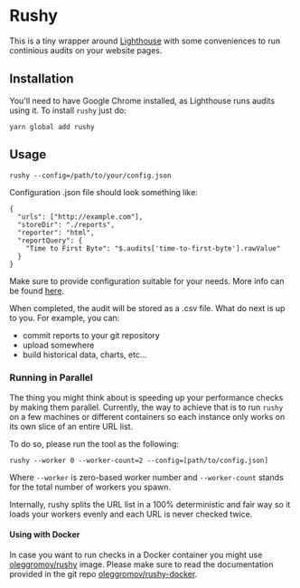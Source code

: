 # Rushy

This is a tiny wrapper around [Lighthouse](https://github.com/GoogleChrome/lighthouse) with some conveniences
to run continious audits on your website pages.

## Installation

You'll need to have Google Chrome installed, as Lighthouse runs audits using it.
To install `rushy` just do:

```
yarn global add rushy
```

## Usage

```
rushy --config=/path/to/your/config.json
```

Configuration .json file should look something like:

```
{
  "urls": ["http://example.com"],
  "storeDir": "./reports",
  "reporter": "html",
  "reportQuery": {
    "Time to First Byte": "$.audits['time-to-first-byte'].rawValue"
  }
}
```

Make sure to provide configuration suitable for your needs. More info can be found [here](https://github.com/luchkonikita/rushy/blob/master/src/config.ts#L18).

When completed, the audit will be stored as a .csv file.
What do next is up to you. For example, you can:
- commit reports to your git repository
- upload somewhere
- build historical data, charts, etc...

### Running in Parallel

The thing you might think about is speeding up your performance checks by making them parallel. Currently, the way to achieve that is to run `rushy` on a few machines or different containers so each instance only works on its own slice of an entire URL list.

To do so, please run the tool as the following:

```
rushy --worker 0 --worker-count=2 --config=[path/to/config.json]
```

Where `--worker` is zero-based worker number and `--worker-count` stands for the total number of workers you spawn.

Internally, rushy splits the URL list in a 100% deterministic and fair way so it loads your workers evenly and each URL is never checked twice.

#### Using with Docker

In case you want to run checks in a Docker container you might use [oleggromov/rushy](https://hub.docker.com/r/oleggromov/rushy/) image. Please make sure to read the documentation provided in the git repo [oleggromov/rushy-docker](https://github.com/oleggromov/rushy-docker).
